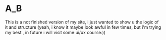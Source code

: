 # A_B
This is a not finished version of my site, i just wanted to show u the logic of it and structure (yeah, i know it maybe look awful in few times, but i'm trying my best
, in future i will visit some ui/ux course:))

